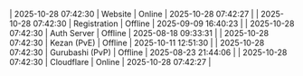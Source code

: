 | 2025-10-28 07:42:30 | Website | Online | 2025-10-28 07:42:27 |
| 2025-10-28 07:42:30 | Registration | Offline | 2025-09-09 16:40:23 |
| 2025-10-28 07:42:30 | Auth Server | Offline | 2025-08-18 09:33:31 |
| 2025-10-28 07:42:30 | Kezan (PvE) | Offline | 2025-10-11 12:51:30 |
| 2025-10-28 07:42:30 | Gurubashi (PvP) | Offline | 2025-08-23 21:44:06 |
| 2025-10-28 07:42:30 | Cloudflare | Online | 2025-10-28 07:42:27 |
